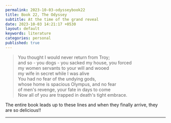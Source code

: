 ```yaml
---
permalink: 2023-10-03-odysseybook22
title: Book 22, The Odyssey 
subtitle: At the time of the grand reveal
date: 2023-10-03 14:21:17 +0530
layout: default
keywords: literature
categories: personal
published: true
---
```


> You thought I would never return from Troy;  
> and so - you dogs - you sacked my house, you forced  
> my women servants to your will and wooed  
> my wife in secret while I was alive  
> You had no fear of the undying gods,  
> whose home is spacious Olympus, and no fear  
> of men's revenge, your fate in days to come  
> Now all of you are trapped in death's tight embrace.

The entire book leads up to these lines and when they finally arrive, they are so delicious!!

---
